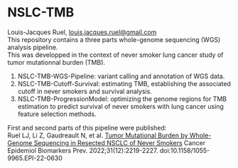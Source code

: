 # NSLC-TMB  
  Louis-Jacques Ruel, louis.jacques.ruel@gmail.com  
  This repository contains a three parts whole-genome sequencing (WGS) analysis pipeline.  
  This was developped in the context of never smoker lung cancer study of tumor mutationnal burden (TMB). 
  1. NSLC-TMB-WGS-Pipeline: variant calling and annotation of WGS data.  
  2. NSLC-TMB-Cutoff-Survival: estimating TMB, establishing the associated cutoff in never smokers and survival analysis.  
  3. NSLC-TMB-ProgressionModel: optimizing the genome regions for TMB estimation to predict survival of never smokers with lung cancer using feature selection methods.

First and second parts of this pipeline were published:  
Ruel LJ, Li Z, Gaudreault N, et al. [Tumor Mutational Burden by Whole-Genome Sequencing in Resected NSCLC of Never Smokers](https://aacrjournals.org/cebp/article/31/12/2219/711115/Tumor-Mutational-Burden-by-Whole-Genome-Sequencing) Cancer Epidemiol Biomarkers Prev. 2022;31(12):2219-2227. doi:10.1158/1055-9965.EPI-22-0630    
